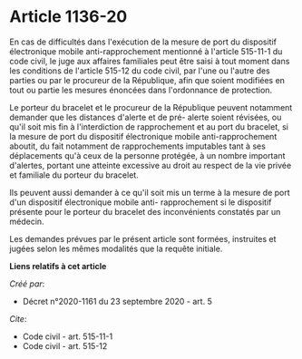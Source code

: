 # Article 1136-20

En cas de difficultés dans l'exécution de la mesure de port du dispositif électronique mobile anti-rapprochement mentionné à
l'article 515-11-1 du code civil, le juge aux affaires familiales peut être saisi à tout moment dans les conditions de
l'article 515-12 du code civil, par l'une ou l'autre des parties ou par le procureur de la République, afin que soient
modifiées en tout ou partie les mesures énoncées dans l'ordonnance de protection.

Le porteur du bracelet et le procureur de la République peuvent notamment demander que les distances d'alerte et de pré-
alerte soient révisées, ou qu'il soit mis fin à l'interdiction de rapprochement et au port du bracelet, si la mesure de port
du dispositif électronique mobile anti-rapprochement aboutit, du fait notamment de rapprochements imputables tant à ses
déplacements qu'à ceux de la personne protégée, à un nombre important d'alertes, portant une atteinte excessive au droit au
respect de la vie privée et familiale du porteur du bracelet.

Ils peuvent aussi demander à ce qu'il soit mis un terme à la mesure de port d'un dispositif électronique mobile anti-
rapprochement si le dispositif présente pour le porteur du bracelet des inconvénients constatés par un médecin.

Les demandes prévues par le présent article sont formées, instruites et jugées selon les mêmes modalités que la requête
initiale.

**Liens relatifs à cet article**

_Créé par_:

  - Décret n°2020-1161 du 23 septembre 2020 - art. 5

_Cite_:

  - Code civil - art. 515-11-1
  - Code civil - art. 515-12

